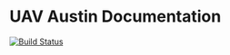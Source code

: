 # UAV Austin Documentation

[![Build Status](https://travis-ci.org/uavaustin/docs.uavaustin.org.svg?branch=master)](
    https://travis-ci.org/uavaustin/docs.uavaustin.org)
